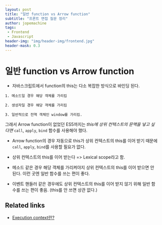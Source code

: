 ```yaml
---
layout: post
title: "일반 function vs Arrow function"
subtitle: "프론트 면접 질문 정리"
author: jopemachine
tags: 
 - Frontend
 - Javascript
header-img: "img/header-img/frontend.jpg"
header-mask: 0.3
---
```


# 일반 function vs Arrow function

- 자바스크립트에서 function의 this는 다소 복잡한 방식으로 바인딩 된다.

```
1. 메소드일 경우 해당 객체를 가리킴

2. 생성자일 경우 해당 객체를 가리킴

3. 일반적으로 전역 객체인 window를 가리킴.
```

그래서 Arrow function이 없었던 ES5까지는 *this에 상위 컨텍스트의 문맥을 넣고 싶다면* `call`, `apply`, `bind` 함수를 사용해야 했다.

- Arrow function의 경우 자동으로 this가 상위 컨텍스트의 this를 이어 받기 때문에 `call`, `apply`, `bind`를 사용할 필요가 없다.

- 상위 컨텍스트의 this를 이어 받는다 => Lexical scope라고 함.

- 메소드 같은 경우 해당 객체를 가리켜야지 상위 컨텍스트의 this를 이어 받으면 안 된다. 이런 곳엔 일반 함수를 쓰는 편이 좋다.

- 이벤트 핸들러 같은 경우에도 상위 컨텍스트의 this를 이어 받지 않기 위해 일반 함수를 쓰는 편이 좋음. (this를 안 쓰면 상관 없다.)

## Related links

- [Execution context란?](https://jopemachine.github.io/2021/10/07/Execution-Context/)